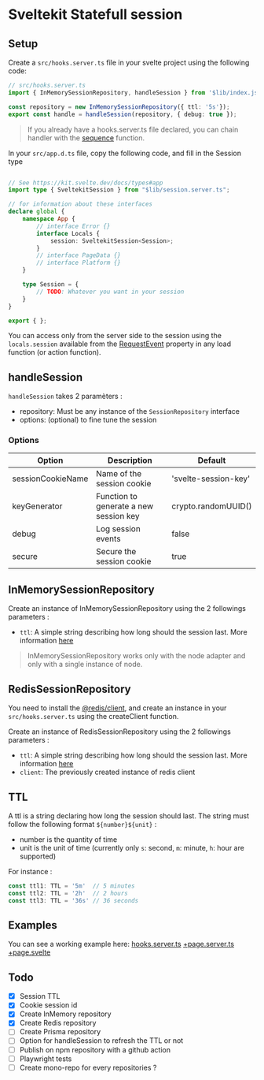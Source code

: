 # Sveltekit Statefull session

## Setup

Create a `src/hooks.server.ts` file in your svelte project using the following code:

```ts 
// src/hooks.server.ts
import { InMemorySessionRepository, handleSession } from '$lib/index.js';

const repository = new InMemorySessionRepository({ ttl: '5s'});
export const handle = handleSession(repository, { debug: true });
```

> If you already have a hooks.server.ts file declared, you can chain handler with the [sequence](https://kit.svelte.dev/docs/types#public-types-requestevent) function.

In your `src/app.d.ts` file, copy the following code, and fill in the Session type

```ts

// See https://kit.svelte.dev/docs/types#app
import type { SveltekitSession } from "$lib/session.server.ts";

// for information about these interfaces
declare global {
	namespace App {
		// interface Error {}
		interface Locals {
			session: SveltekitSession<Session>;
		}
		// interface PageData {}
		// interface Platform {}
	}

	type Session = {
		// TODO: Whatever you want in your session
	}
}

export { };
```

You can access only from the server side to the session using the `locals.session` available from the [RequestEvent](https://kit.svelte.dev/docs/types#public-types-requestevent) property in any load function (or action function).

## handleSession 

`handleSession` takes 2 paramèters :
- repository: Must be any instance of the `SessionRepository` interface
- options: (optional) to fine tune the session

### Options

| Option            | Description                            | Default                         |
|-------------------|----------------------------------------|---------------------------------|
| sessionCookieName | Name of the session cookie             | 'svelte-session-key'            |
| keyGenerator      | Function to generate a new session key | crypto.randomUUID()             |
| debug             | Log session events                     | false                           |
| secure            | Secure the session cookie              | true                            |


## InMemorySessionRepository
Create an instance of InMemorySessionRepository using the 2 followings parameters : 
- `ttl`: A simple string describing how long should the session last. More information [here](#ttl)

> InMemorySessionRepository works only with the node adapter and only with a single instance of node.

## RedisSessionRepository
You need to install the [@redis/client](https://www.npmjs.com/package/redis), and create an instance in your `src/hooks.server.ts` using the createClient function.

Create an instance of RedisSessionRepository using the 2 followings parameters : 
- `ttl`: A simple string describing how long should the session last. More information [here](#ttl)
- `client`: The previously created instance of redis client

## TTL
A ttl is a string declaring how long the session should last. The string must follow the following format `${number}${unit}` :
- number is the quantity of time 
- unit is the unit of time (currently only `s`: second, `m`: minute, `h`: hour are supported)

For instance : 
```ts
const ttl1: TTL = '5m'  // 5 minutes
const ttl2: TTL = '2h'  // 2 hours
const ttl3: TTL = '36s' // 36 seconds
```

## Examples
You can see a working example here: [hooks.server.ts](/src/hooks.server.ts) [+page.server.ts](/src/routes/+page.server.ts)  [+page.svelte](/src/routes/+page.svelte)

## Todo
- [x] Session TTL
- [x] Cookie session id
- [x] Create InMemory repository
- [x] Create Redis repository
- [ ] Create Prisma repository
- [ ] Option for handleSession to refresh the TTL or not
- [ ] Publish on npm repository with a github action
- [ ] Playwright tests
- [ ] Create mono-repo for every repositories ?
